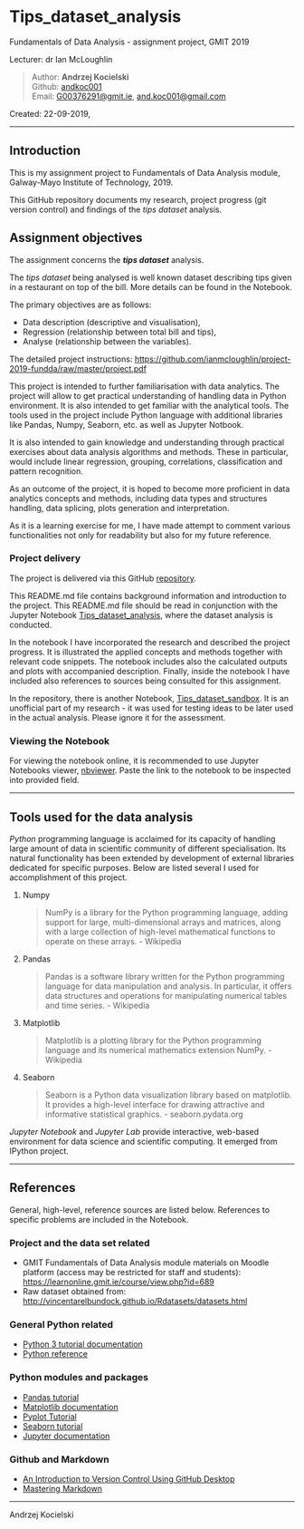 # Tips_dataset_analysis
Fundamentals of Data Analysis - assignment project, GMIT 2019

Lecturer: dr Ian McLoughlin

>Author: **Andrzej Kocielski**  
>Github: [andkoc001](https://github.com/andkoc001/)  
>Email: G00376291@gmit.ie, and.koc001@gmail.com

Created: 22-09-2019,

___

## Introduction

This is my assignment project to Fundamentals of Data Analysis module, Galway-Mayo Institute of Technology, 2019.

This GitHub repository documents my research, project progress (git version control) and findings of the _tips dataset_ analysis. 

## Assignment objectives

The assignment concerns the _**tips dataset**_ analysis.

The _tips dataset_ being analysed is well known dataset describing tips given in a restaurant on top of the bill. More details can be found in the Notebook.

The primary objectives are as follows:
- Data description (descriptive and visualisation),
- Regression (relationship between total bill and tips),
- Analyse (relationship between the variables).

The detailed project instructions: <https://github.com/ianmcloughlin/project-2019-fundda/raw/master/project.pdf>

This project is intended to further familiarisation with data analytics. The project will allow to get practical understanding of handling data in Python environment. It is also intended to get familiar with the analytical tools. The tools used in the project include Python language with additional libraries like Pandas, Numpy, Seaborn, etc. as well as Jupyter Notbook.

It is also intended to gain knowledge and understanding through practical exercises about data analysis algorithms and methods. These in particular, would include linear regression, grouping, correlations, classification and pattern recognition.

As an outcome of the project, it is hoped to become more proficient in data analytics concepts and methods, including data types and structures handling, data splicing, plots generation and interpretation.

As it is a learning exercise for me, I have made attempt to comment various functionalities not only for readability but also for my future reference.

### Project delivery

The project is delivered via this GitHub [repository](https://github.com/andkoc001/Tips_dataset_analysis/blob/master/Tips_dataset_sandbox.ipynb).

This README.md file contains background information and introduction to the project. This README.md file should be read in conjunction with the Jupyter Notebook [Tips_dataset_analysis](https://github.com/andkoc001/Tips_dataset_analysis.ipynb), where the dataset analysis is conducted. 

In the notebook I have incorporated the research and described the project progress. It is illustrated the applied concepts and methods together with relevant code snippets. The notebook includes also the calculated outputs and plots with accompanied description. Finally, inside the notebook I have included also references to sources being consulted for this assignment.

In the repository, there is another Notebook, [Tips_dataset_sandbox](https://github.com/andkoc001/Tips_dataset_sandbox.ipynb). It is an unofficial part of my research - it was used for testing ideas to be later used in the actual analysis. Please ignore it for the assessment.

### Viewing the Notebook

For viewing the notebook online, it is recommended to use Jupyter Notebooks viewer, [nbviewer](https://nbviewer.jupyter.org/). Paste the link to the notebook to be inspected into provided field.

___
## Tools used for the data analysis

_Python_ programming language is acclaimed for its capacity of handling large amount of data in scientific community of different specialisation. Its natural functionality has been extended by development of external libraries dedicated for specific purposes. Below are listed several I used for accomplishment of this project.

1. Numpy
   >NumPy is a library for the Python programming language, adding support for large, multi-dimensional arrays and matrices, along with a large collection of high-level mathematical functions to operate on these arrays. - Wikipedia
2. Pandas
   >Pandas is a software library written for the Python programming language for data manipulation and analysis. In particular, it offers data structures and operations for manipulating numerical tables and time series. - Wikipedia
3. Matplotlib
   >Matplotlib is a plotting library for the Python programming language and its numerical mathematics extension NumPy. - Wikipedia
4. Seaborn
   >Seaborn is a Python data visualization library based on matplotlib. It provides a high-level interface for drawing attractive and informative statistical graphics. - seaborn.pydata.org

_Jupyter Notebook_ and _Jupyter Lab_ provide interactive, web-based environment for data science and scientific computing. It emerged from IPython project. 

___
## References

General, high-level, reference sources are listed below. References to specific problems are included in the Notebook.

### Project and the data set related

- GMIT Fundamentals of Data Analysis module materials on Moodle platform (access may be restricted for staff and students): <https://learnonline.gmit.ie/course/view.php?id=689>
- Raw dataset obtained from: <http://vincentarelbundock.github.io/Rdatasets/datasets.html>


### General Python related

- [Python 3 tutorial documentation](https://docs.python.org/3/tutorial/)
- [Python reference](https://www.w3schools.com/python/python_reference.asp)

### Python modules and packages

- [Pandas tutorial](http://www.datasciencemadesimple.com/head-and-tail-in-python-pandas/)
- [Matplotlib documentation](https://matplotlib.org/contents.html)
- [Pyplot Tutorial](https://matplotlib.org/users/pyplot_tutorial.html)
- [Seaborn tutorial](https://seaborn.pydata.org/tutorial.html)
- [Jupyter documentation](https://jupyter.org/documentation)

### Github and Markdown

- [An Introduction to Version Control Using GitHub Desktop](https://programminghistorian.org/en/lessons/getting-started-with-github-desktop)
- [Mastering Markdown](https://guides.github.com/features/mastering-markdown/)

___
Andrzej Kocielski

